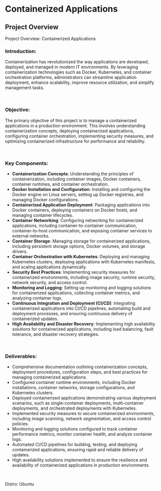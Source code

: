 # Containerized Applications


## Project Overview


Project Overview: Containerized Applications

### Introduction:
Containerization has revolutionized the way applications are developed, deployed, and managed in modern IT environments.  By leveraging containerization technologies such as Docker, Kubernetes, and container orchestration platforms, administrators can streamline application deployment, enhance scalability, improve resource utilization, and simplify management tasks.

<br>

### Objective:
The primary objective of this project is to manage a containerized applications in a production environment. This involves understanding containerization concepts, deploying containerized applications, configuring container orchestration, implementing security measures, and optimizing containerized infrastructure for performance and reliability.

<br>

### Key Components:

- <b>Containerization Concepts</b>: Understanding the principles of containerization, including container images, Docker containers, container runtimes, and container orchestration.
- <b>Docker Installation and Configuration</b>: Installing and configuring the Docker engine on Linux servers, setting up Docker registries, and managing Docker configurations.
- <b>Containerized Application Deployment</b>: Packaging applications into Docker containers, deploying containers on Docker hosts, and managing container lifecycles.
- <b>Container Networking</b>: Configuring networking for containerized applications, including container-to-container communication, container-to-host communication, and exposing container services to external networks.
- <b>Container Storage</b>: Managing storage for containerized applications, including persistent storage options, Docker volumes, and storage drivers.
- <b>Container Orchestration with Kubernetes</b>: Deploying and managing Kubernetes clusters, deploying applications with Kubernetes manifests, and scaling applications dynamically.
- <b>Security Best Practices</b>: Implementing security measures for containerized environments, including image security, runtime security, network security, and access control.
- <b>Monitoring and Logging</b>: Setting up monitoring and logging solutions for containerized applications, collecting container metrics, and analyzing container logs.
- <b>Continuous Integration and Deployment (CI/CD)</b>: Integrating containerized applications into CI/CD pipelines, automating build and deployment processes, and ensuring continuous delivery of containerized updates.
- <b>High Availability and Disaster Recovery</b>: Implementing high availability solutions for containerized applications, including load balancing, fault tolerance, and disaster recovery strategies.

<br>

### Deliverables:

- Comprehensive documentation outlining containerization concepts, deployment procedures, configuration steps, and best practices for managing containerized applications.
- Configured container runtime environments, including Docker installations, container networks, storage configurations, and Kubernetes clusters.
- Deployed containerized applications demonstrating various deployment scenarios, such as single-container deployments, multi-container deployments, and orchestrated deployments with Kubernetes.
- Implemented security measures to secure containerized environments, including image scanning, network segmentation, and access control policies.
- Monitoring and logging solutions configured to track container performance metrics, monitor container health, and analyze container logs.
- Automated CI/CD pipelines for building, testing, and deploying containerized applications, ensuring rapid and reliable delivery of updates.
- High availability solutions implemented to ensure the resilience and availability of containerized applications in production environments.

<br>

Distro: Ubuntu 

